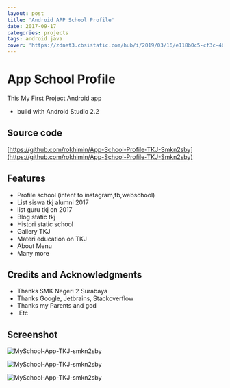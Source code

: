 ```yaml
---
layout: post
title: 'Android APP School Profile'
date: 2017-09-17
categories: projects
tags: android java
cover: 'https://zdnet3.cbsistatic.com/hub/i/2019/03/16/e118b0c5-cf3c-4bdb-be71-103228677b25/966244d1205becf3dd9a1af76b8d869a/android-logo.png'
---
```

# App School Profile
This My First Project Android app
* build with Android Studio 2.2

## Source code
[https://github.com/rokhimin/App-School-Profile-TKJ-Smkn2sby](https://github.com/rokhimin/App-School-Profile-TKJ-Smkn2sby)

## Features

- Profile school (intent to instagram,fb,webschool)
- List siswa tkj alumni 2017
- list guru tkj on 2017
- Blog static tkj
- Histori static school
- Gallery TKJ
- Materi education on TKJ
- About Menu
- Many more

## Credits and Acknowledgments

- Thanks SMK Negeri 2 Surabaya
- Thanks Google, Jetbrains, Stackoverflow
- Thanks my Parents and god
- .Etc

## Screenshot

![MySchool-App-TKJ-smkn2sby](https://github.com/rokhimin/MySchool-App-TKJ-smkn2sby/blob/master/ss/whd1.jpg?raw=true)

![MySchool-App-TKJ-smkn2sby](https://github.com/rokhimin/MySchool-App-TKJ-smkn2sby/blob/master/ss/whd2.jpg?raw=true)

![MySchool-App-TKJ-smkn2sby](https://github.com/rokhimin/MySchool-App-TKJ-smkn2sby/blob/master/ss/whd3.jpg?raw=true)


